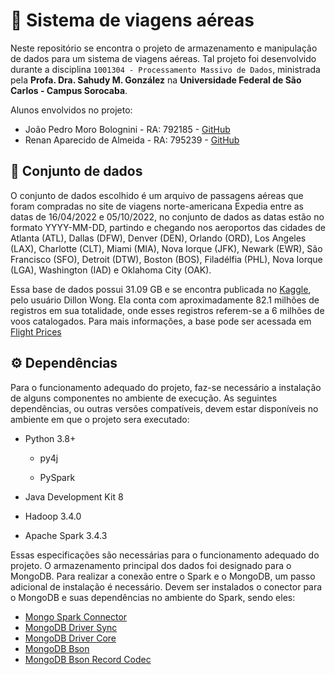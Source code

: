 # 🛬 **Sistema de viagens aéreas**

Neste repositório se encontra o projeto de armazenamento e manipulação de dados para um sistema de viagens aéreas. Tal projeto foi desenvolvido durante a disciplina `1001304 - Processamento Massivo de Dados`, ministrada pela **Profa. Dra. Sahudy M. González** na **Universidade Federal de São Carlos - Campus Sorocaba**.

Alunos envolvidos no projeto:
- João Pedro Moro Bolognini - RA: 792185 - [GitHub](https://github.com/JoaoPedroMoro)
- Renan Aparecido de Almeida - RA: 795239 - [GitHub](https://github.com/littleluwu)

## 📂 **Conjunto de dados**

O conjunto de dados escolhido é um arquivo de passagens aéreas que foram compradas no site de viagens norte-americana Expedia entre as datas de 16/04/2022 e 05/10/2022, no conjunto de dados as datas estão no formato YYYY-MM-DD, partindo e chegando nos aeroportos das cidades de Atlanta (ATL), Dallas (DFW), Denver (DEN), Orlando (ORD), Los Angeles (LAX), Charlotte (CLT), Miami (MIA), Nova Iorque (JFK), Newark (EWR), São Francisco (SFO), Detroit (DTW), Boston (BOS), Filadélfia (PHL), Nova Iorque (LGA), Washington (IAD) e Oklahoma City (OAK).

Essa base de dados possui 31.09 GB e se encontra publicada no [Kaggle](https://www.kaggle.com/), pelo usuário Dillon Wong. Ela conta com aproximadamente 82.1 milhões de registros em sua totalidade, onde esses registros referem-se a 6 milhões de voos catalogados. Para mais informações, a base pode ser acessada em [Flight Prices](https://www.kaggle.com/datasets/dilwong/flightprices)

## ⚙️ **Dependências**

Para o funcionamento adequado do projeto, faz-se necessário a instalação de alguns componentes no ambiente de execução. As seguintes dependências, ou outras versões compatíveis, devem estar disponíveis no ambiente em que o projeto sera executado:

- Python 3.8+
    - py4j
    
    - PySpark

- Java Development Kit 8

- Hadoop 3.4.0

- Apache Spark 3.4.3

Essas especificações são necessárias para o funcionamento adequado do projeto. O armazenamento principal dos dados foi designado para o MongoDB. Para realizar a conexão entre o Spark e o MongoDB, um passo adicional de instalação é necessário. Devem ser instalados o conector para o MongoDB e suas dependências no ambiente do Spark, sendo eles: 

- [Mongo Spark Connector](https://mvnrepository.com/artifact/org.mongodb.spark/mongo-spark-connector)
- [MongoDB Driver Sync](https://mvnrepository.com/artifact/org.mongodb/mongodb-driver-sync)
- [MongoDB Driver Core](https://mvnrepository.com/artifact/org.mongodb/mongodb-driver-core)
- [MongoDB Bson](https://mvnrepository.com/artifact/org.mongodb/bson)
- [MongoDB Bson Record Codec](https://mvnrepository.com/artifact/org.mongodb/bson-record-codec)
